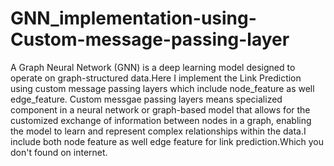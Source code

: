 # GNN_implementation-using-Custom-message-passing-layer
A Graph Neural Network (GNN) is a deep learning model designed to operate on graph-structured data.Here I implement the Link Prediction using custom message passing layers which include node_feature as well edge_feature. Custom messgae passing layers means specialized component in a neural network or graph-based model that allows for the customized exchange of information between nodes in a graph, enabling the model to learn and represent complex relationships within the data.I include both node feature as well edge feature for link prediction.Which you don't found on internet.
